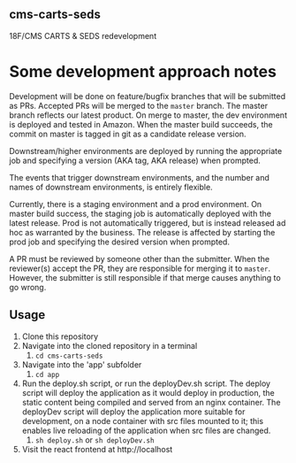 ## cms-carts-seds

18F/CMS CARTS &amp; SEDS redevelopment

# Some development approach notes
Development will be done on feature/bugfix branches that will be submitted as PRs. Accepted PRs will be merged to the `master` branch.  The master branch reflects our latest product.  On merge to master, the dev environment is deployed and tested in Amazon.  When the master build succeeds, the commit on master is tagged in git as a candidate release version.

Downstream/higher environments are deployed by running the appropriate job and specifying a version (AKA tag, AKA release) when prompted.

The events that trigger downstream environments, and the number and names of downstream environments, is entirely flexible.

Currently, there is a staging environment and a prod environment.
On master build success, the staging job is automatically deployed with the latest release.
Prod is not automatically triggered, but is instead released ad hoc as warranted by the business.  The release is affected by starting the prod job and specifying the desired version when prompted.

A PR must be reviewed by someone other than the submitter. When the reviewer(s) accept the PR, they are responsible for merging it to `master`. However, the submitter is still responsible if that merge causes anything to go wrong.

## Usage
1. Clone this repository
2. Navigate into the cloned repository in a terminal
    1. `cd cms-carts-seds`
3. Navigate into the 'app' subfolder
    1. `cd app`
4. Run the deploy.sh script, or run the deployDev.sh script.  The deploy script will deploy the application as it would deploy in production, the static content being compiled and served from an nginx container.  The deployDev script will deploy the application more suitable for development, on a node container with src files mounted to it; this enables live reloading of the application when src files are changed.
    1. `sh deploy.sh` or `sh deployDev.sh`
5. Visit the react frontend at http://localhost
